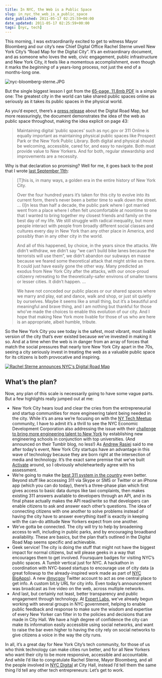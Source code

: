 ```yaml
---
title: In NYC, the Web is a Public Space
slug: in_nyc_the_web_is_a_public_space
date_published: 2011-05-17 02:25:59+00:00
date_updated: 2011-05-17 02:25:59+00:00
tags: [nyc, tech]
---
```

This morning, I was extraordinarily excited to get to witness Mayor Bloomberg and our city’s new Chief Digital Office Rachel Sterne unveil New York City’s “Road Map for the Digital City”. It’s an extraordinary document, and as someone who loves the web, civic engagement, public infrastructure and New York City, it feels like a momentous accomplishment, even though it marks the *beginning* of a years-long process, not just the end of a months-long one.

![nyc-bloomberg-sterne.JPG](https://cdn.glitch.global/c4e475b2-a54e-47e0-973c-ed0bd1b46262/nyc-bloomberg-sterne.JPG?v=1670802703096)

But the single biggest lesson I got from the [65-page, 11.8mb PDF](http://www.nyc.gov/html/media/media/PDF/90dayreport.pdf) is a simple one: The greatest city in the world can take shared public spaces online as seriously as it takes its public spaces in the physical world.

As you’d expect, there’s a [press release](http://www.nyc.gov/portal/site/nycgov/menuitem.c0935b9a57bb4ef3daf2f1c701c789a0/index.jsp?doc_name=http%3A%2F%2Fwww.nyc.gov%2Fhtml%2Fom%2Fhtml%2F2011a%2Fpr158-11.html) about the Digital Road Map, but more reassuringly, the document demonstrates the idea of the web as public space throughout, making the idea explicit on page 43:

> Maintaining digital ‘public spaces’ such as nyc.gov or 311 Online is equally important as maintaining physical public spaces like Prospect Park or the New York Public Library. Both digital and physical should be welcoming, accessible, cared for, and easy to navigate. Both must provide value to New Yorkers. And for both, regular stewardship and improvements are a necessity.

Why is that declaration so promising? Well for me, it goes back to the post that I wrote [last September 11th](/2010/09/nine_is_new_new_york):

> [T]his is, in many ways, a golden era in the entire history of New York City.
> 
> Over the four hundred years it’s taken for this city to evolve into its current form, there’s never been a better time to walk down the street. … {I]n less than half a decade, the public park where I got married went from a place where I often felt uncomfortable at noontime to one that I wanted to bring together my closest friends and family on the best day of my life. We still struggle with radical inequality, but more people interact with people from broadly different social classes and cultures every day in New York than any other place in America, and possibly than in any other city in the world.
> 
> And all of this happened, by choice, in the years since the attacks. We didn’t withdraw, we didn’t say “we can’t build bike lanes because the terrorists will use them”, we didn’t abandon our subways en masse because we feared some theoretical attack that might strike us there. It could just have easily gone the other way. Many predicted an exodus from New York City after the attacks, with our once-proud citizenry retreating to the theoretically-safer environs of smaller towns or lesser cities. It didn’t happen. …
> 
> We have not conceded our public places or our shared spaces where we marry and play, eat and dance, walk and shop, or just sit quietly by ourselves. Maybe it seems like a small thing, but it’s a beautiful and meaningful and brave thing, and I am nothing but thankful for those who’ve made the choices to enable this evolution of our city. And I hope that making New York more livable for those of us who are here is an appropriate, albeit humble, tribute.

So the New York City you see today is the safest, most vibrant, most livable version of the city that’s ever existed because we’ve invested in making it so. And at a time when the web is in danger from an array of forces that match the social pressures that nearly tore New York City apart in the 70s, seeing a city seriously invest in treating the web as a valuable public space for its citizens is both provocative and inspiring.

[![Rachel Sterne announces NYC's Digital Road Map](http://farm6.static.flickr.com/5186/5728158413_f16dbfd89d.jpg)](http://www.flickr.com/photos/anildash/5728158413/)

## What’s the plan?

Now, any plan of this scale is necessarily going to have some vague parts. But a few highlights really jumped out at me:

- New York City hears loud and clear the cries from the entrepreneurial and startup communities for more engineering talent being needed in the city. While it’s an area we’re focusing on with the [NY Tech Meetup](http://nytm.org/) community, I have to admit it’s a thrill to see the NYC Economic Development Corporation also addressing the issue with their [challenge to bring more engineering talent to New York](http://nycedc.tumblr.com/post/3925324302/appliedsciencesrfei) by establishing new engineering schools in conjunction with top universities. (And announced on their Tumblr blog, no less!) As [Andrew Rasiej](http://www.rasiej.com/) said to me after today’s event, New York City startups have an advantage in this wave of technology because they are born right at the intersection of media and technology. It’s the exact same premise that we’ve built [Activate](http://activate.com/) around, so I obviously wholeheartedly agree with his assessment.
- We’re going to make the [best 311 system in the country](http://www.nyc.gov/apps/311/) even better. Beyond stuff like accessing 311 via Skype or SMS or Twitter or an iPhone app (which you can do today), there’s a three-phase plan which first gives access to basic data dumps like taxi complaints, then makes existing 311 answers available to developers through an API, and in its final phase actually makes the API read/write so that developers can enable citizens to ask and answer each other’s questions. The idea of connecting citizens with one another to solve problems instead of having the city have to answer everything itself is exactly in keeping with the can-do attitude New Yorkers expect from one another.
- We’ve gotta be connected. The city will try to help by broadening access to wifi, including in public parks, and by encouraging broadband availability. These are basics, but the plan that’s outlined in the Digital Road Map seems specific and achievable.
- Geek service! The city is doing the stuff that might not have the biggest impact for normal citizens, but will please geeks in a way that encourages them to get involved. Foursquare badges for visiting NYC’s public spaces. A Tumblr vertical just for NYC. A hackathon in coordination with NYC-based startups to encourage use of city data (a great followup to the already-inspired work made as part of [NYC BigApps](http://nycbigapps.com/)). A new [@nycgov](http://twitter.com/nycgov) Twitter account to act as one central place to get info. A custom bit.ly URL for city info. Even today’s announcement was broadcast as live video on the web, across multiple networks.
- And last, but certainly not least, better transparency and public engagement through technology. At [Expert Labs](http://expertlabs.org/), we’ve already begun working with several groups in NYC government, helping to enable public feedback and response to make sure the wisdom and expertise of every New Yorker can filter in to the policies and decisions that are made in City Hall. We have a high degree of confidence the city can make its information easily accessible using social networks, and want to raise the bar even higher to having the city rely on social networks to give citizens a voice in the way the city runs.

In all, it’s a great day for New York City’s tech community, for those of us who think technology can make cities run better, and for all New Yorkers who want their city to be more responsive, accessible and accountable. And while I’d like to congratulate Rachel Sterne, Mayor Bloomberg, and all the people involved in [NYC Digital](http://www.nyc.gov/html/mome/nycodc/home.html) at City Hall, instead I’d tell them the same thing I’d tell any other tech entrepreneurs: Let’s get to work.
